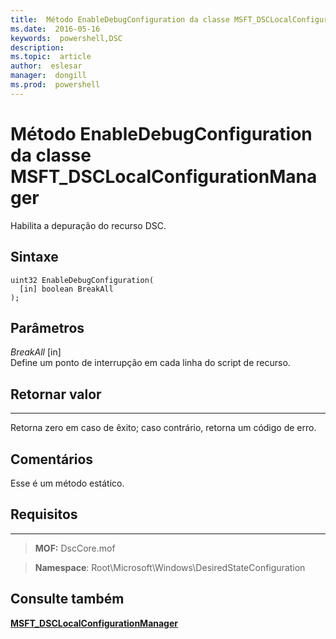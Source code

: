 ```yaml
---
title:  Método EnableDebugConfiguration da classe MSFT_DSCLocalConfigurationManager
ms.date:  2016-05-16
keywords:  powershell,DSC
description:  
ms.topic:  article
author:  eslesar
manager:  dongill
ms.prod:  powershell
---
```



# Método EnableDebugConfiguration da classe MSFT_DSCLocalConfigurationManager

Habilita a depuração do recurso DSC.

Sintaxe
------

```mof
uint32 EnableDebugConfiguration(
  [in] boolean BreakAll
);
```

Parâmetros
----------

*BreakAll* \[in\]  
Define um ponto de interrupção em cada linha do script de recurso.

## Retornar valor
------------

Retorna zero em caso de êxito; caso contrário, retorna um código de erro.

## Comentários

Esse é um método estático.

## Requisitos
------------
>**MOF:** DscCore.mof

>**Namespace**: Root\Microsoft\Windows\DesiredStateConfiguration


## Consulte também


[**MSFT_DSCLocalConfigurationManager**](msft-dsclocalconfigurationmanager.md)
 

 





<!--HONumber=May16_HO3-->


